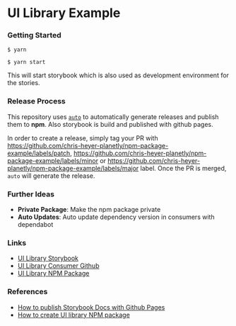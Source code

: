 # UI Library Example


### Getting Started
```
$ yarn

$ yarn start
```
This will start storybook which is also used as development environment for the stories.

### Release Process
This repository uses [`auto`](https://github.com/intuit/auto) to automatically generate releases and publish them to **npm**. Also storybook is build and published with github pages.

In order to create a release, simply tag your PR with https://github.com/chris-heyer-planetly/npm-package-example/labels/patch, https://github.com/chris-heyer-planetly/npm-package-example/labels/minor or https://github.com/chris-heyer-planetly/npm-package-example/labels/major label. Once the PR is merged, `auto` will generate the release.

### Further Ideas
- **Private Package**: Make the npm package private
- **Auto Updates**: Auto update dependency version in consumers with dependabot


### Links
- [UI Library Storybook](https://chris-heyer-planetly.github.io/npm-package-example/)
- [UI Library Consumer Github](https://github.com/chris-heyer-planetly/npm-package-consumer-example/)
- [UI Library NPM Package](https://www.npmjs.com/package/@cheyer/npm-package-example)


### References
- [How to publish Storybook Docs with Github Pages](https://dev.to/kouts/deploy-storybook-to-github-pages-3bij#:~:text=Enable%20GitHub%20Pages,docs%20folder%20in%20our%20repository.)
- [How to create UI library NPM package](https://storybook.js.org/tutorials/design-systems-for-developers/react/en/distribute/)
